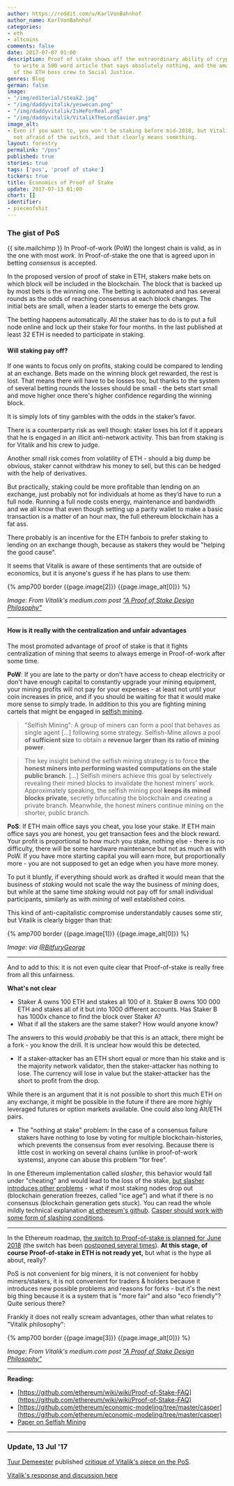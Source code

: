 ```yaml
---
author: https://reddit.com/u/KarlVonBahnhof
author_name: KarlVonBahnhof
categories:
- eth
- altcoins
comments: false
date: 2017-07-07 01:00
description: Proof of stake shows off the extraordinary ability of crypto news portals
  to write a 500 word article that says absolutely nothing, and the amazing regard
  of the ETH boss crew to Social Justice.
genres: Blog
german: false
image:
- "/img/editorial/steak2.jpg"
- "/img/daddyvitalik/yeswecan.png"
- "/img/daddyvitalik/IsHeForReal.png"
- "/img/daddyvitalik/VitalikTheLordSavior.png"
image_alt:
- Even if you want to, you won't be staking before mid-2018, but Vitalik says he is
  not afraid of the switch, and that clearly means something.
layout: forestry
permalink: "/pos"
published: true
stories: true
tags: ['pos', 'proof of stake']
tickers: true
title: Economics of Proof of Stake
update: 2017-07-13 01:00
chart: []
identifier:
- pieceofshit
---
```

### The gist of PoS

{{ site.mailchimp }} In Proof-of-work (PoW) the longest chain is valid, as in the one with most *work*. In Proof-of-stake the one that is agreed upon in betting *consensus* is accepted.

In the proposed version of proof of stake in ETH, stakers make bets on which block will be included in the blockchain. The block that is backed up by most bets is the winning one. The betting is automated and has several rounds as the odds of reaching consensus at each block changes. The initial bets are small, when a leader starts to emerge the bets grow.

The betting happens automatically. All the staker has to do is to put a full node online and lock up their stake for four months. In the last published at least 32 ETH is needed to participate in staking.

#### Will staking pay off?

If one wants to focus only on profits, staking could be compared to lending at an exchange. Bets made on the winning block get rewarded, the rest is lost. That means there will have to be losses too, but thanks to the system of several betting rounds the losses should be small - the bets start small and move higher once there's higher confidence regarding the winning block.

It is simply lots of tiny gambles with the odds in the staker’s favor.

There is a counterparty risk as well though: staker loses his lot if it appears that he is engaged in an illicit anti-network activity. This ban from staking is for Vitalik and his crew to judge.

Another small risk comes from volatility of ETH - should a big dump be obvious, staker cannot withdraw his money to sell, but this can be hedged with the help of derivatives.

But practically, staking could be more profitable than lending on an exchange, just probably not for individuals at home as they’d have to run a full node. Running a full node costs energy, maintenance and bandwidth and we all know that even though setting up a parity wallet to make a basic transaction is a matter of an hour max, the full ethereum blockchain has a fat ass.

There probably is an incentive for the ETH fanbois to prefer staking to lending on an exchange though, because as stakers they would be "helping the good cause".

It seems that Vitalik is aware of these sentiments that are outside of economics, but it is anyone's guess if he has plans to use them:

{% amp700 border {{page.image[2]}} {{page.image_alt[0]}} %}

_Image: From Vitalik's medium.com post ["A Proof of Stake Design Philosophy"](https://medium.com/@VitalikButerin/a-proof-of-stake-design-philosophy-506585978d51)_

___________________________

#### How is it really with the centralization and unfair advantages

The most promoted advantage of proof of stake is that it fights centralization of mining that seems to always emerge in Proof-of-work after some time.

**PoW**: If you are late to the party or don't have access to cheap electricity or don't have enough capital to constantly upgrade your mining equipment, your mining profits will not pay for your expenses - at least not until your coin increases in price, and if you should be waiting for that it would make more sense to simply trade. In addition to this you are fighting mining cartels that might be engaged in [selfish mining](https://www.cs.cornell.edu/~ie53/publications/btcProcFC.pdf).

> "Selfish Mining": A group of miners can form a pool that behaves as single agent [...] following some strategy. Selfish-Mine allows a pool **of sufficient size** to obtain a **revenue larger than its ratio of mining power**.

> The key insight behind the selfish mining strategy is to force **the honest miners into performing wasted computations on the stale public branch**. [...] Selfish miners achieve this goal by selectively revealing their mined blocks to invalidate the honest miners’ work. Approximately speaking, the selfish mining pool **keeps its mined blocks private**, secretly bifurcating the blockchain and creating a private branch. Meanwhile, the honest miners continue mining on the shorter, public branch.


**PoS**:
If ETH main office says you cheat, you lose your stake. If ETH main office says you are honest, you get transaction fees and the block reward. Your profit is proportional to how much you stake, nothing else - there is no difficulty, there will be some hardware maintenance but not as much as with PoW. If you have more starting capital you will earn more, but proportionally more - you are not supposed to get an edge when you have more money.

To put it bluntly, if everything should work as drafted it would mean that the business of *staking* would not scale the way the business of *mining* does, but  while at the same time *staking* would not pay off for small individual participants, similarly as with *mining* of well established coins.

This kind of anti-capitalistic compromise understandably causes some stir, but Vitalik is clearly bigger than that:

{% amp700 border {{page.image[1]}} {{page.image_alt[0]}} %}

_Image: via [@BitfuryGeorge](https://twitter.com/BitfuryGeorge/status/883177297309839360)_

___________________________

And to add to this: it is not even quite clear that Proof-of-stake is really free from all this unfairness.

**What's  not clear**

* Staker A owns 100 ETH and stakes all 100 of it. Staker B owns 100 000 ETH and stakes all of it but into 1000 different accounts. Has Staker B has 1000x chance to find the block over Staker A?
* What if all the stakers are the same staker? How would anyone know?

The answers to this would *probably* be that this is an attack, there might be a fork - you know the drill. It is unclear how would this be detected.

* If a staker-attacker has an ETH short equal or more than his stake and is the majority network validator, then the staker-attacker has nothing to lose. The currency will lose in value but the staker-attacker has the short to profit from the drop.

While there is an argument that it is not possible to short this much ETH on any exchange, it might be possible in the future if there are more highly leveraged futures or option markets available. One could also long Alt/ETH pairs.

* The "nothing at stake" problem: In the case of a consensus failure stakers have nothing to lose by voting for multiple blockchain-histories, which prevents the consensus from ever resolving. Because there is little cost in working on several chains (unlike in proof-of-work systems), anyone can abuse this problem "for free".

In one Ethereum implementation called *slasher*, this behavior would fall under "cheating" and would lead to the loss of the stake, [but slasher introduces other problems](https://github.com/ethereum/economic-modeling/tree/master/casper) - what if most staking nodes drop out (blockchain generation freezes, called "ice age") and what if there is no consensus (blockchain generation gets stuck). You can read the whole mildly technical explanation [at ethereum's github](https://github.com/ethereum/economic-modeling/tree/master/casper). [Casper should work with some form of slashing conditions](https://github.com/ethereum/wiki/wiki/Proof-of-Stake-FAQ).


___________________________

In the Ethereum roadmap, [the switch to Proof-of-stake is planned for June 2018](https://np.reddit.com/r/ethereum/comments/609yjl/vladzamfir_if_the_price_of_ether_stays_high_i/df4r7hq/) (the switch has been [postponed several times](https://www.quora.com/When-will-ethereum-switch-to-proof-of-stake)). **At this stage, of course Proof-of-stake in ETH is not ready yet,** but what is the hype all about, really?

PoS is not convenient for big miners, it is not convenient for hobby miners/stakers, it is not convenient for traders & holders because it introduces new possible problems and reasons for forks - but it's the next big thing because it is a system that is "more fair" and also "eco friendly"? Quite serious there?

Frankly it does not really scream advantages, other than what relates to "Vitalik philosophy":

{% amp700 border {{page.image[3]}} {{page.image_alt[0]}} %}

_Image: From Vitalik's medium.com post ["A Proof of Stake Design Philosophy"](https://medium.com/@VitalikButerin/a-proof-of-stake-design-philosophy-506585978d51)_

___________________________

**Reading:**


* [https://github.com/ethereum/wiki/wiki/Proof-of-Stake-FAQ](https://github.com/ethereum/wiki/wiki/Proof-of-Stake-FAQ)
* [https://github.com/ethereum/economic-modeling/tree/master/casper](https://github.com/ethereum/economic-modeling/tree/master/casper)
* [Paper on Selfish Mining](https://www.cs.cornell.edu/~ie53/publications/btcProcFC.pdf)


_________________________________

### Update, 13 Jul '17

[Tuur Demeester](https://twitter.com/TuurDemeester) published [critique of Vitalik's piece on the PoS](https://medium.com/@tuurdemeester/critique-of-buterins-a-proof-of-stake-design-philosophy-49fc9ebb36c6).

[Vitalik's response and discussion here](https://www.reddit.com/r/ethereum/comments/6mvu7m/critique_of_buterins_a_proof_of_stake_design/dk50ny4/)
